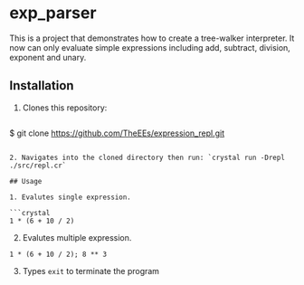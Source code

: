 # exp_parser

This is a project that demonstrates how to create a tree-walker interpreter. It now can only evaluate simple expressions including add, subtract, division, exponent and unary. 

## Installation

1. Clones this repository:

   ```shell
  $ git clone https://github.com/TheEEs/expression_repl.git
   ```

2. Navigates into the cloned directory then run: `crystal run -Drepl ./src/repl.cr`

## Usage

1. Evalutes single expression.

  ```crystal
  1 * (6 + 10 / 2)
  ```

2. Evalutes multiple expression.

  ```crystal
  1 * (6 + 10 / 2); 8 ** 3
  ```

3. Types `exit` to terminate the program

